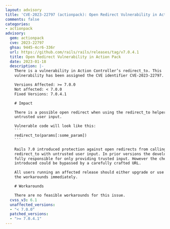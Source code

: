 ```yaml
---
layout: advisory
title: 'CVE-2023-22797 (actionpack): Open Redirect Vulnerability in Action Pack'
comments: false
categories:
- actionpack
advisory:
  gem: actionpack
  cve: 2023-22797
  ghsa: 9445-4cr6-336r
  url: https://github.com/rails/rails/releases/tag/v7.0.4.1
  title: Open Redirect Vulnerability in Action Pack
  date: 2023-01-18
  description: |-
    There is a vulnerability in Action Controller’s redirect_to. This
    vulnerability has been assigned the CVE identifier CVE-2023-22797.

    Versions Affected: >= 7.0.0
    Not affected: < 7.0.0
    Fixed Versions: 7.0.4.1

    # Impact

    There is a possible open redirect when using the redirect_to helper with
    untrusted user input.

    Vulnerable code will look like this:
    ```
    redirect_to(params[:some_param])
    ```

    Rails 7.0 introduced protection against open redirects from calling
    redirect_to with untrusted user input. In prior versions the developer was
    fully responsible for only providing trusted input. However the check
    introduced could be bypassed by a carefully crafted URL.

    All users running an affected release should either upgrade or use one of
    the workarounds immediately.

    # Workarounds

    There are no feasible workarounds for this issue.
  cvss_v3: 6.1
  unaffected_versions:
  - "< 7.0.0"
  patched_versions:
  - ">= 7.0.4.1"
---
```

